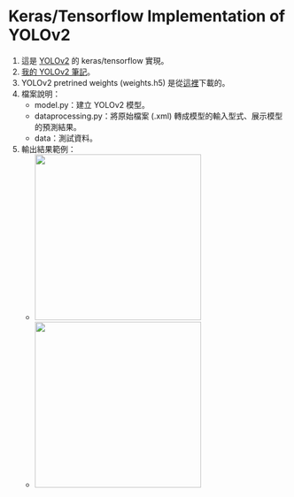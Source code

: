 # Keras/Tensorflow Implementation of YOLOv2

1. 這是 [YOLOv2](https://arxiv.org/abs/1612.08242) 的 keras/tensorflow 實現。
2. [我的 YOLOv2 筆記](https://docs.google.com/document/d/1AVYrpEHitYIbPsDnhhdpOoQoKsceGuzfKxVUy15F7MQ/edit)。
3. YOLOv2 pretrined weights (weights.h5) 是從[這裡](https://drive.google.com/drive/folders/1WjjuImQB0WbweNsbMcaOWSdqVFCKayS3)下載的。
4. 檔案說明：
   * model.py：建立 YOLOv2 模型。
   * dataprocessing.py：將原始檔案 (.xml) 轉成模型的輸入型式、展示模型的預測結果。
   * data：測試資料。
5. 輸出結果範例：
   * <img src="https://i.imgur.com/nCmkDD6.png" width="300" height="300">
   * <img src="https://i.imgur.com/Voh6jSW.png" width="300" height="300">
